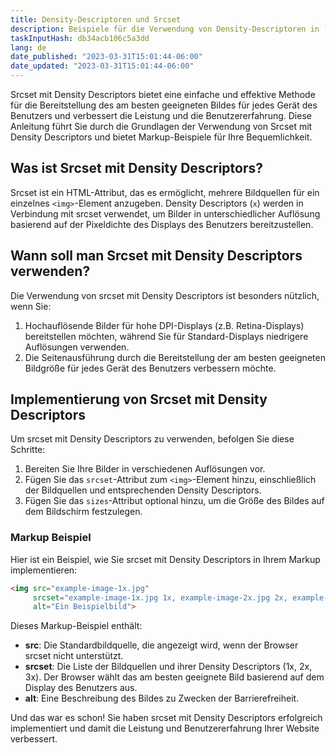 ```yaml
---
title: Density-Descriptoren und Srcset
description: Beispiele für die Verwendung von Density-Descriptoren in `srcset`
taskInputHash: db34acb106c5a3dd
lang: de
date_published: "2023-03-31T15:01:44-06:00"
date_updated: "2023-03-31T15:01:44-06:00"
---
```

Srcset mit Density Descriptors bietet eine einfache und effektive Methode für die Bereitstellung des am besten geeigneten Bildes für jedes Gerät des Benutzers und verbessert die Leistung und die Benutzererfahrung. Diese Anleitung führt Sie durch die Grundlagen der Verwendung von Srcset mit Density Descriptors und bietet Markup-Beispiele für Ihre Bequemlichkeit.

## Was ist Srcset mit Density Descriptors?

Srcset ist ein HTML-Attribut, das es ermöglicht, mehrere Bildquellen für ein einzelnes `<img>`-Element anzugeben. Density Descriptors (`x`) werden in Verbindung mit srcset verwendet, um Bilder in unterschiedlicher Auflösung basierend auf der Pixeldichte des Displays des Benutzers bereitzustellen.

## Wann soll man Srcset mit Density Descriptors verwenden?

Die Verwendung von srcset mit Density Descriptors ist besonders nützlich, wenn Sie:
1. Hochauflösende Bilder für hohe DPI-Displays (z.B. Retina-Displays) bereitstellen möchten, während Sie für Standard-Displays niedrigere Auflösungen verwenden.
2. Die Seitenausführung durch die Bereitstellung der am besten geeigneten Bildgröße für jedes Gerät des Benutzers verbessern möchte.

## Implementierung von Srcset mit Density Descriptors

Um srcset mit Density Descriptors zu verwenden, befolgen Sie diese Schritte:
1. Bereiten Sie Ihre Bilder in verschiedenen Auflösungen vor.
2. Fügen Sie das `srcset`-Attribut zum `<img>`-Element hinzu, einschließlich der Bildquellen und entsprechenden Density Descriptors.
3. Fügen Sie das `sizes`-Attribut optional hinzu, um die Größe des Bildes auf dem Bildschirm festzulegen.

### Markup Beispiel

Hier ist ein Beispiel, wie Sie srcset mit Density Descriptors in Ihrem Markup implementieren:

```html
<img src="example-image-1x.jpg"
     srcset="example-image-1x.jpg 1x, example-image-2x.jpg 2x, example-image-3x.jpg 3x"
     alt="Ein Beispielbild">
```

Dieses Markup-Beispiel enthält:
- **src**: Die Standardbildquelle, die angezeigt wird, wenn der Browser srcset nicht unterstützt.
- **srcset**: Die Liste der Bildquellen und ihrer Density Descriptors (1x, 2x, 3x). Der Browser wählt das am besten geeignete Bild basierend auf dem Display des Benutzers aus.
- **alt**: Eine Beschreibung des Bildes zu Zwecken der Barrierefreiheit.

Und das war es schon! Sie haben srcset mit Density Descriptors erfolgreich implementiert und damit die Leistung und Benutzererfahrung Ihrer Website verbessert.
